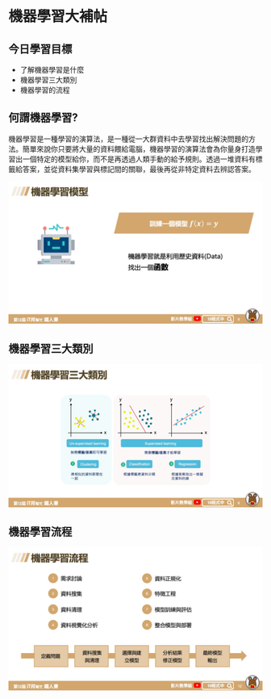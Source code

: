 # 機器學習大補帖
## 今日學習目標
- 了解機器學習是什麼
- 機器學習三大類別
- 機器學習的流程

## 何謂機器學習?
機器學習是一種學習的演算法，是一種從一大群資料中去學習找出解決問題的方法。簡單來說你只要將大量的資料餵給電腦，機器學習的演算法會為你量身打造學習出一個特定的模型給你，而不是再透過人類手動的給予規則。透過一堆資料有標籤給答案，並從資料集學習與標記間的關聯，最後再從非特定資料去辨認答案。

![](./screenshot/img3-1.jpg)

## 機器學習三大類別

![](./screenshot/img3-2.jpg)


## 機器學習流程

![](./screenshot/img3-3.jpg)